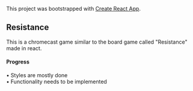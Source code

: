 This project was bootstrapped with [Create React App](https://github.com/facebookincubator/create-react-app).

## Resistance

This is a chromecast game similar to the board game called "Resistance" made in react.

#### Progress
• Styles are mostly done <br />
• Functionality needs to be implemented <br />
